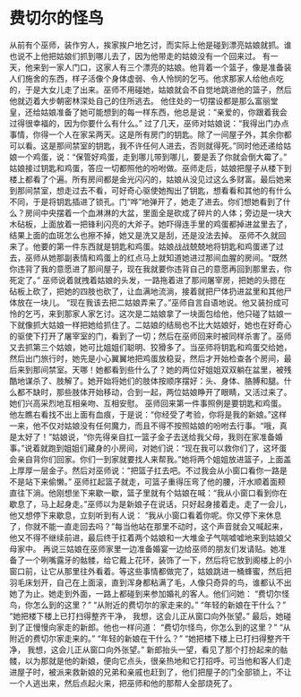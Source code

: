# 费切尔的怪鸟

从前有个巫师，装作穷人，挨家挨户地乞讨，而实际上他是碰到漂亮姑娘就抓。谁也说不上他把姑娘们抓到哪儿去了，因为他带走的姑娘没有一个回来过。 
有一天，他来到一家人门口，这家人有三个漂亮的姑娘。他背着一个篮子，像是准备装人们施舍的东西，样子活像个身体虚弱、令人怜悯的乞丐。他求那家人给他点吃的，于是大女儿走了出来。巫师不用碰她，姑娘就会不自觉地跳进他的篮子，然后他就迈着大步朝密林深处自己的住所逃去。 
他住处的一切摆设都是那么富丽堂皇，还给姑娘准备了她可能想到的每一样东西，他总是说：“亲爱的，你跟着我会过得很幸福的，因为你要什么有什么。” 
过了几天，巫师对姑娘说：“我得出门办点事情，你得一个人在家呆两天。这是所有房门的钥匙。除了一间屋子外，其余你都可以看。这是那间禁室的钥匙，我不许任何人进去，否则就得死。”同时他还递给姑娘一个鸡蛋，说：“保管好鸡蛋，走到哪儿带到哪儿，要是丢了你就会倒大霉了。” 
姑娘接过钥匙和鸡蛋，答应一切都照他的吩咐做。巫师走后，姑娘把屋子从楼下到楼上都看了个遍。所有房间都是金光闪闪的，姑娘从没见过这么多财富。最后她来到那间禁室，想走过去不看，可好奇心驱使她掏出了钥匙，想看看和其他的有什么不同，于是将钥匙插进了锁孔。门“哗”地弹开了，她走了进去。你们想她看到了什么？房间中央摆着一个血淋淋的大盆，里面全是砍成了碎片的人体；旁边是一块大木砧板，上面放着一把锋利闪亮的大斧子。她吓得连手里的鸡蛋都掉进盆里去了，结果上面的血斑怎么也擦不掉，她又是洗又是刮，还是没法去掉。 
巫师不久就回来了。他要的第一件东西就是钥匙和鸡蛋。姑娘战战兢兢地将钥匙和鸡蛋递了过去，巫师从她那副表情和鸡蛋上的红点马上就知道她进过那间血腥的房间。“既然你违背了我的意愿进了那间屋子，现在我就要你违背自己的意愿再回到那里去，你死定了。” 
巫师说着就拽着姑娘的头发，一路拖着进了那间屠宰房，把她的头摁在砧板上砍了，把她的四肢也砍了，让血满地流淌，接着就把尸体扔进盆里和其他尸体放在一块儿。 
“现在我该去把二姑娘弄来了。”巫师自言自语地说。他又装扮成可怜的乞丐，来到那家人家乞讨。这次是二姑娘拿了一块面包给他，他只碰了姑娘一下就像抓大姑娘一样把她给抓住了。二姑娘的结局也不比大姑娘好，她也在好奇心的驱使下打开了屠宰室的门，看到了一切；然后在巫师回来时被同样杀害了。巫师又去抓第三个姑娘，她可比姐姐们聪明、狡猾多了。当巫师将钥匙和鸡蛋交给她，然后出门旅行时，她先是小心翼翼地把鸡蛋放稳妥，然后才开始检查各个房间，最后来到那间禁室。天哪！她都看到些什么了？她的两位好姐姐双双躺在盆里，被残酷地谋杀了、肢解了。她开始将她们的肢体按顺序摆好：头、身体、胳膊和腿。什么都不缺时，那些肢体开始移动，合到一起，两位姑娘睁开了眼睛，又活过来了。 
她们兴高采烈地互相亲吻、互相安慰。 
巫师回来第一件事照例是要钥匙和鸡蛋。他左瞧右看找不出上面有血痕，于是说：“你经受了考验，你将是我的新娘。”这样一来，他不仅对姑娘没有任何魔力，而且不得不按照姑娘的吩咐去行事。“哦，真是太好了！”姑娘说，“你先得亲自扛一篮子金子去送给我父母，我则在家准备婚事。”说着就跑到姐姐们藏身的小房间，对她们说：“现在我可以救你们了，这坏蛋会亲自背你们回家。你们一到家就要找人来帮我。”她将两个姐姐放进篮子，上面盖上厚厚一层金子。然后对巫师说：“把篮子扛去吧。不过我会从小窗口看你一路是不是站下来偷懒。” 
巫师扛起篮子就走，可篮子重得压弯了他的腰，汗水顺着面颊直往下淌。他刚想坐下来歇一歇，篮子里就有个姑娘在喊：“我从小窗口看到你在歇息了，马上起身走。”巫师以为是新娘子在说话，只好起身接着走。走了一会儿，他又想停下来歇息，立刻听到有人说： 
“我从小窗口看着你呢。你又停下来休息了，你就不能一直走回去吗？”每当他站在那里不动时，这个声音就会又喊起来，他又不得不继续前进，最后终于扛着两个姑娘和一大堆金子气喘嘘嘘地来到姑娘父母家中。 
再说三姑娘在巫师家里一边准备婚宴一边给巫师的朋友们发请贴。她准备了一个咧嘴露牙的骷髅，给它戴上花环，装饰了一下，然后将它放到阁楼上的小窗口前，让它从那里往外看着。等这些事情都做完了，姑娘跳进一桶蜂蜜，然后把羽毛床划开，自己在上面滚，直到浑身都粘满了毛，人像只奇异的鸟，谁都认不出她了为止。她走到外面，一路上都碰到来参加婚礼的客人。他们问她： 
“费切尔怪鸟，你怎么到的这里？” 
“从附近的费切尔的家走来的。” 
“年轻的新娘在干什么？” 
“她把楼下楼上已打扫得整齐干净， 
我想，这会儿正从窗口向外张望。” 
最后，她碰到了正慢慢向家走的新郎。他也一样问道： 
“费切尔怪鸟，你怎么到的这里？” 
“从附近的费切尔家走来的。” 
“年轻的新娘在干什么？” 
“她把楼下楼上已打扫得整齐干净， 
我想，这会儿正从窗口向外张望。” 
新郎抬头一望，看见了那个打扮起来的骷髅，以为那就是他的新娘，便向它点头，很亲热地和它打招呼。可当他和客人们走进屋子时，被派来救新娘的兄弟和亲戚也赶到了，他们把屋子的门全部锁上，不让一个人逃出来，然后点起火来，把巫师和他的那帮人全部烧死了。 
